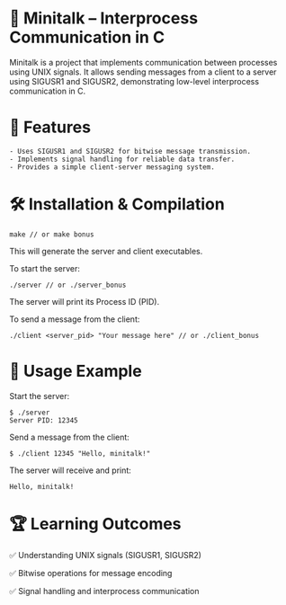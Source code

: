# 📡 Minitalk – Interprocess Communication in C

Minitalk is a project that implements communication between processes using UNIX signals. It allows sending messages from a client to a server using SIGUSR1 and SIGUSR2, demonstrating low-level interprocess communication in C.
# 🚀 Features

    - Uses SIGUSR1 and SIGUSR2 for bitwise message transmission.
    - Implements signal handling for reliable data transfer.
    - Provides a simple client-server messaging system.

# 🛠 Installation & Compilation
```
make // or make bonus
```
This will generate the server and client executables.

To start the server:
```
./server // or ./server_bonus
```
The server will print its Process ID (PID).

To send a message from the client:
```
./client <server_pid> "Your message here" // or ./client_bonus
```
# 📜 Usage Example

Start the server:
```
$ ./server  
Server PID: 12345  
```
Send a message from the client:
```
$ ./client 12345 "Hello, minitalk!"  
```
The server will receive and print:
```
Hello, minitalk!  
```
# 🏆 Learning Outcomes

✅ Understanding UNIX signals (SIGUSR1, SIGUSR2)

✅ Bitwise operations for message encoding

✅ Signal handling and interprocess communication
